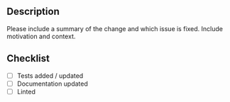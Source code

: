 ## Description

Please include a summary of the change and which issue is fixed. Include motivation and context.

## Checklist
- [ ] Tests added / updated
- [ ] Documentation updated
- [ ] Linted
